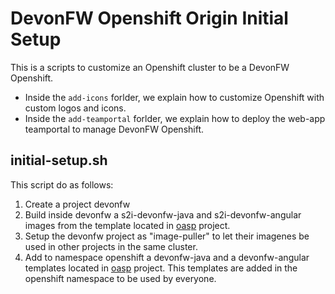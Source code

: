 # DevonFW Openshift Origin Initial Setup

This is a scripts to customize an Openshift cluster to be a DevonFW Openshift.

- Inside the `add-icons` forlder, we explain how to customize Openshift with custom logos and icons.
- Inside the `add-teamportal` forlder, we explain how to deploy the web-app teamportal to manage DevonFW Openshift.

## initial-setup.sh

This script do as follows:
1. Create a project devonfw
2. Build inside devonfw a s2i-devonfw-java and s2i-devonfw-angular images from the template located in [oasp](https://github.com/Jorge-Dacal/s2i/tree/master/devonfw/s2i) project.
3. Setup the devonfw project as "image-puller" to let their imagenes be used in other projects in the same cluster.
4. Add to namespace openshift a devonfw-java and a devonfw-angular templates located in [oasp](https://github.com/Jorge-Dacal/s2i/tree/master/devonfw/templates) project. This templates are added in the openshift namespace to be used by everyone.